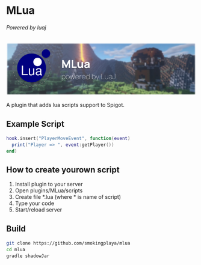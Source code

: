 # MLua
###### Powered by luaj

![header](https://raw.githubusercontent.com/smokingplaya/mlua/main/hat.png)

A plugin that adds lua scripts support to Spigot.

## Example Script
```lua
hook.insert("PlayerMoveEvent", function(event)
  print("Player => ", event:getPlayer())
end)
```

## How to create yourown script
1. Install plugin to your server
2. Open plugins/MLua/scripts
3. Create file *.lua (where * is name of script)
4. Type your code
5. Start/reload server

## Build
```bash
git clone https://github.com/smokingplaya/mlua
cd mlua
gradle shadowJar
```
